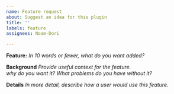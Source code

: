 ```yaml
---
name: Feature request
about: Suggest an idea for this plugin
title: ''
labels: feature
assignees: Noam-Dori

---
```


**Feature:**
*In 10 words or fewer, what do you want added?*

**Background**
*Provide useful context for the feature.  
why do you want it? What problems do you have without it?*

**Details**
*In more detail, describe how a user would use this feature.*
